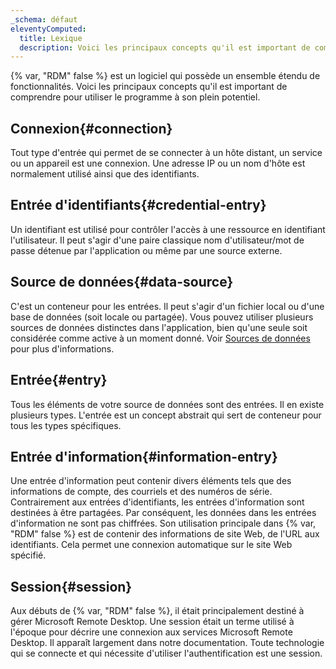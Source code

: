 ```yaml
---
_schema: défaut
eleventyComputed:
  title: Lexique
  description: Voici les principaux concepts qu'il est important de comprendre pour utiliser {% var, "RDM" false %} à son plein potentiel.
---
```

{% var, "RDM" false %} est un logiciel qui possède un ensemble étendu de fonctionnalités. Voici les principaux concepts qu'il est important de comprendre pour utiliser le programme à son plein potentiel.

## Connexion{#connection}

Tout type d'entrée qui permet de se connecter à un hôte distant, un service ou un appareil est une connexion. Une adresse IP ou un nom d'hôte est normalement utilisé ainsi que des identifiants.

## Entrée d'identifiants{#credential-entry}

Un identifiant est utilisé pour contrôler l'accès à une ressource en identifiant l'utilisateur. Il peut s'agir d'une paire classique nom d'utilisateur/mot de passe détenue par l'application ou même par une source externe.

## Source de données{#data-source}

C'est un conteneur pour les entrées. Il peut s'agir d'un fichier local ou d'une base de données (soit locale ou partagée). Vous pouvez utiliser plusieurs sources de données distinctes dans l'application, bien qu'une seule soit considérée comme active à un moment donné. Voir [Sources de données](/rdm/data-sources/) pour plus d'informations.

## Entrée{#entry}

Tous les éléments de votre source de données sont des entrées. Il en existe plusieurs types. L'entrée est un concept abstrait qui sert de conteneur pour tous les types spécifiques.

## Entrée d'information{#information-entry}

Une entrée d'information peut contenir divers éléments tels que des informations de compte, des courriels et des numéros de série. Contrairement aux entrées d'identifiants, les entrées d'information sont destinées à être partagées. Par conséquent, les données dans les entrées d'information ne sont pas chiffrées. Son utilisation principale dans {% var, "RDM" false %} est de contenir des informations de site Web, de l'URL aux identifiants. Cela permet une connexion automatique sur le site Web spécifié.

## Session{#session}

Aux débuts de {% var, "RDM" false %}, il était principalement destiné à gérer Microsoft Remote Desktop. Une session était un terme utilisé à l'époque pour décrire une connexion aux services Microsoft Remote Desktop. Il apparaît largement dans notre documentation. Toute technologie qui se connecte et qui nécessite d'utiliser l'authentification est une session.
